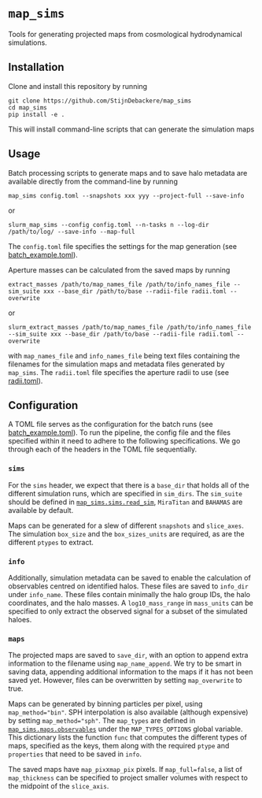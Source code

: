 # `map_sims`

Tools for generating projected maps from cosmological hydrodynamical
simulations.

## Installation
Clone and install this repository by running
```
git clone https://github.com/StijnDebackere/map_sims
cd map_sims
pip install -e .
```

This will install command-line scripts that can generate the simulation maps

## Usage

Batch processing scripts to generate maps and to save halo metadata
are available directly from the command-line by running
```
map_sims config.toml --snapshots xxx yyy --project-full --save-info
```
or
```
slurm_map_sims --config config.toml --n-tasks n --log-dir /path/to/log/ --save-info --map-full
```
The `config.toml` file specifies the settings for the map generation (see [batch_example.toml](templates/batch_example.toml)).

Aperture masses can be calculated from the saved maps by running
```
extract_masses /path/to/map_names_file /path/to/info_names_file --sim_suite xxx --base_dir /path/to/base --radii-file radii.toml --overwrite
```
or
```
slurm_extract_masses /path/to/map_names_file /path/to/info_names_file --sim_suite xxx --base_dir /path/to/base --radii-file radii.toml --overwrite
```
with `map_names_file` and `info_names_file` being text files
containing the filenames for the simulation maps and metadata files
generated by `map_sims`. The `radii.toml` file specifies the aperture radii to use (see [radii.toml](templates/radii.toml)).

## Configuration
A TOML file serves as the configuration for the batch runs (see [batch_example.toml](templates/batch_example.toml)). To run the pipeline, the
config file and the files specified within it need to adhere to the
following specifications. We go through each of the headers in the
TOML file sequentially.

### `sims`
For the `sims` header, we expect that there is a `base_dir` that holds
all of the different simulation runs, which are specified in
`sim_dirs`. The `sim_suite` should be defined in
[`map_sims.sims.read_sim`](map_sims/sims/read_sim.py), `MiraTitan` and
`BAHAMAS` are available by default.

Maps can be generated for a slew of different `snapshots` and
`slice_axes`. The simulation `box_size` and the `box_sizes_units` are
required, as are the different `ptypes` to extract.

### `info`
Additionally, simulation metadata can be saved to enable the
calculation of observables centred on identified halos. These files
are saved to `info_dir` under `info_name`. These files contain
minimally the halo group IDs, the halo coordinates, and the halo
masses. A `log10_mass_range` in `mass_units` can be specified to only
extract the observed signal for a subset of the simulated haloes.

### `maps`
The projected maps are saved to `save_dir`, with an option to append
extra information to the filename using `map_name_append`. We try to
be smart in saving data, appending additional information to the maps
if it has not been saved yet. However, files can be overwritten by
setting `map_overwrite` to true.

Maps can be generated by binning particles per pixel, using
`map_method="bin"`. SPH interpolation is also available (although
expensive) by setting `map_method="sph"`. The `map_types` are defined
in [`map_sims.maps.observables`](map_sims/maps/observables.py) under the `MAP_TYPES_OPTIONS` global
variable. This dictionary lists the function `func` that computes the
different types of maps, specified as the keys, them along with the
required `ptype` and `properties` that need to be saved in `info`.

The saved maps have `map_pix`x`map_pix` pixels. If `map_full=false`, a
list of `map_thickness` can be specified to project smaller volumes
with respect to the midpoint of the `slice_axis`.
